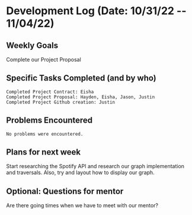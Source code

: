 # Development Log (Date: 10/31/22 -- 11/04/22)

## Weekly Goals
Complete our Project Proposal

## Specific Tasks Completed (and by who)
    Completed Project Contract: Eisha
    Completed Project Proposal: Hayden, Eisha, Jason, Justin
    Completed Project Github creation: Justin
## Problems Encountered 
    No problems were encountered.
## Plans for next week
Start researching the Spotify API and research our graph implementation and traversals. Also, try and layout how to display our graph.
## Optional: Questions for mentor
Are there going times when we have to meet with our mentor?
